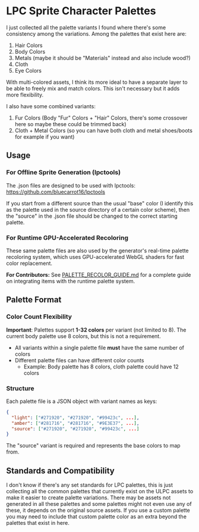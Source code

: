 LPC Sprite Character Palettes
=============================================

I just collected all the palette variants I found where there's some consistency among the variations. Among the palettes that exist here are:

1. Hair Colors
2. Body Colors
3. Metals (maybe it should be "Materials" instead and also include wood?)
4. Cloth
5. Eye Colors

With multi-colored assets, I think its more ideal to have a separate layer to be able to freely mix and match colors. This isn't necessary but it adds more flexibility.

I also have some combined variants:
1. Fur Colors (Body "Fur" Colors + "Hair" Colors, there's some crossover here so maybe these could be trimmed back)
2. Cloth + Metal Colors (so you can have both cloth and metal shoes/boots for example if you want)

## Usage

### For Offline Sprite Generation (lpctools)

The .json files are designed to be used with lpctools:
https://github.com/bluecarrot16/lpctools

If you start from a different source than the usual "base" color (I identify this as the palette used in the source directory of a certain color scheme), then the "source" in the .json file should be changed to the correct starting palette.

### For Runtime GPU-Accelerated Recoloring

These same palette files are also used by the generator's real-time palette recoloring system, which uses GPU-accelerated WebGL shaders for fast color replacement.

**For Contributors:** See [PALETTE_RECOLOR_GUIDE.md](../PALETTE_RECOLOR_GUIDE.md) for a complete guide on integrating items with the runtime palette system.

## Palette Format

### Color Count Flexibility

**Important**: Palettes support **1-32 colors** per variant (not limited to 8). The current body palette use 8 colors, but this is not a requirement.

- All variants within a single palette file **must** have the same number of colors
- Different palette files can have different color counts
  - Example: Body palette has 8 colors, cloth palette could have 12 colors

### Structure

Each palette file is a JSON object with variant names as keys:

```json
{
  "light": ["#271920", "#271920", "#99423c", ...],
  "amber": ["#281716", "#281716", "#9E3E37", ...],
  "source": ["#271920", "#271920", "#99423c", ...]
}
```

The "source" variant is required and represents the base colors to map from.

## Standards and Compatibility

I don't know if there's any set standards for LPC palettes, this is just collecting all the common palettes that currently exist on the ULPC assets to make it easier to create palette variations. There may be assets not generated in all these palettes and some palettes might not even use any of these, it depends on the original source assets. If you use a custom palette you may need to include that custom palette color as an extra beyond the palettes that exist in here.